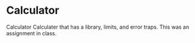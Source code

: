 # Calculator
Calculator
Calculater that has a library, limits, and error traps. This was an assignment in class.
